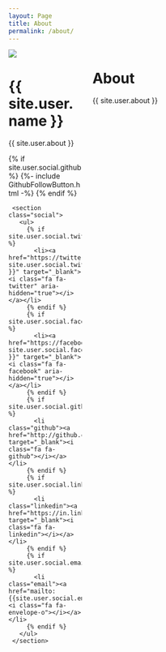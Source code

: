 ```yaml
---
layout: Page
title: About
permalink: /about/
---
```


<style/>
.columns {
Width: 100%;
}
.column-1, .column-2 {
  width:100%;
}
@media (min-width: 48em) {
  .column-1 {
    width: 30%;
    float:left;
  }
  .column-2 {
    width: 70%;
    float:left;
  }

  .columns {
    content:"";
    display: table;
    clear: both;
  }
}

#profile-card {
    text-align: center;
    #author-img{
        text-align: center;
    }
    .profile-img {
        width: 150px;
        height: 150px;
        margin-left: 20px;
        border-radius: 50%;
    }
    .profile-name {
        margin-top: 20px;
    }
    .profile-bio,
    .profile-links {
        margin-top: 5px;
    }
    .social-link {

        font-size: 15px;
        padding: 5px;
        margin: 2px;
        text-decoration: none !important;
    }
    #header-nav{
        float: right;
        margin-inline-start: 45px;
    }
    #navigation{
        margin-top:50px;
    }
    .nav-link {
        font-size: 15px !important;

        font-weight: 600;
    }

}

.card {
    margin: 20px !important;
    padding: 20px !important;
}

/* Github Follow Button */
.widget-lg .btn, .widget-lg .social-count {
   height: 35px !important;
   padding: 10px 30px 1px !important;
   font-size: 15px !important;
   line-height: 20px !important;
}
</style>

<div class="columns">
   <div class="column column-1">
   <div class="card" id="profile-card">
     <a>
       <img src="{{site.url}}{{site.baseurl}}/assets/img/{{ site.user.image }}" class="profile-img" />
     </a>
     <h1 class="profile-name">{{ site.user.name }}</h1>
     <p class="profile-bio">{{ site.user.about }}</p>
     {% if site.user.social.github %} {%- include GithubFollowButton.html -%} {%
     endif %}

     <section class="social">
       <ul>
         {% if site.user.social.twitter %}
           <li><a href="https://twitter.com/{{ site.user.social.twitter }}" target="_blank"><i class="fa fa-twitter" aria-hidden="true"></i></a></li>
         {% endif %}
         {% if site.user.social.facebook %}
           <li><a href="https://facebook.com/{{ site.user.social.facebook }}" target="_blank"><i class="fa fa-facebook" aria-hidden="true"></i></a></li>
         {% endif %}
         {% if site.user.social.github %}
           <li class="github"><a href="http://github.com/{{site.user.social.github}}" target="_blank"><i class="fa fa-github"></i></a></li>
         {% endif %}
         {% if site.user.social.linkedin %}
           <li class="linkedin"><a href="https://in.linkedin.com/in/{{site.user.social.linkedin}}" target="_blank"><i class="fa fa-linkedin"></i></a></li>
         {% endif %}
         {% if site.user.social.email %}
           <li class="email"><a href="mailto:{{site.user.social.email}}"><i class="fa fa-envelope-o"></i></a></li>
         {% endif %}
       </ul>
     </section>
   </div>
   </div>
   <div class="column column-2">
     <div class="card">
       <h1 class="card-title">About</h1>
       <p>{{ site.user.about }}</p>
     </div>
  </div>
</div>
